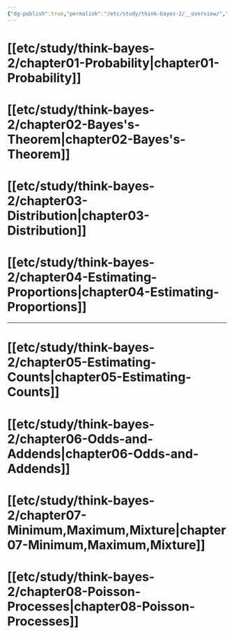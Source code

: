 ```yaml
---
{"dg-publish":true,"permalink":"/etc/study/think-bayes-2/__overview/","dgPassFrontmatter":true,"noteIcon":"","created":"","updated":""}
---
```



# [[etc/study/think-bayes-2/chapter01-Probability\|chapter01-Probability]]
# [[etc/study/think-bayes-2/chapter02-Bayes's-Theorem\|chapter02-Bayes's-Theorem]]
# [[etc/study/think-bayes-2/chapter03-Distribution\|chapter03-Distribution]]
# [[etc/study/think-bayes-2/chapter04-Estimating-Proportions\|chapter04-Estimating-Proportions]]

---

# [[etc/study/think-bayes-2/chapter05-Estimating-Counts\|chapter05-Estimating-Counts]]
# [[etc/study/think-bayes-2/chapter06-Odds-and-Addends\|chapter06-Odds-and-Addends]]
# [[etc/study/think-bayes-2/chapter07-Minimum,Maximum,Mixture\|chapter07-Minimum,Maximum,Mixture]]
# [[etc/study/think-bayes-2/chapter08-Poisson-Processes\|chapter08-Poisson-Processes]]